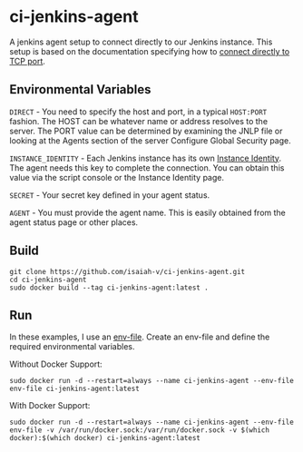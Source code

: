 # ci-jenkins-agent

A jenkins agent setup to connect directly to our Jenkins instance. This setup is based on the documentation specifying how to [connect directly to TCP port](https://github.com/jenkinsci/remoting/blob/master/docs/inbound-agent.md#connect-directly-to-tcp-port).

## Environmental Variables
`DIRECT` - You need to specify the host and port, in a typical `HOST:PORT` fashion. The HOST can be whatever name or address resolves to the server. The PORT value can be determined by examining the JNLP file or looking at the Agents section of the server Configure Global Security page.

`INSTANCE_IDENTITY` - Each Jenkins instance has its own [Instance Identity](https://wiki.jenkins.io/display/JENKINS/Instance+Identity). The agent needs this key to complete the connection. You can obtain this value via the script console or the Instance Identity page.
 
`SECRET` - Your secret key defined in your agent status.
 
`AGENT` - You must provide the agent name. This is easily obtained from the agent status page or other places.
 
## Build
```
git clone https://github.com/isaiah-v/ci-jenkins-agent.git
cd ci-jenkins-agent
sudo docker build --tag ci-jenkins-agent:latest .
```
 
## Run
 
In these examples, I use an [env-file](https://github.com/isaiah-v/ci-jenkins-agent/blob/master/env-file). Create an env-file and define the required environmental variables.
 
Without Docker Support:
```
sudo docker run -d --restart=always --name ci-jenkins-agent --env-file env-file ci-jenkins-agent:latest
```

With Docker Support:
```
sudo docker run -d --restart=always --name ci-jenkins-agent --env-file env-file -v /var/run/docker.sock:/var/run/docker.sock -v $(which docker):$(which docker) ci-jenkins-agent:latest
```
